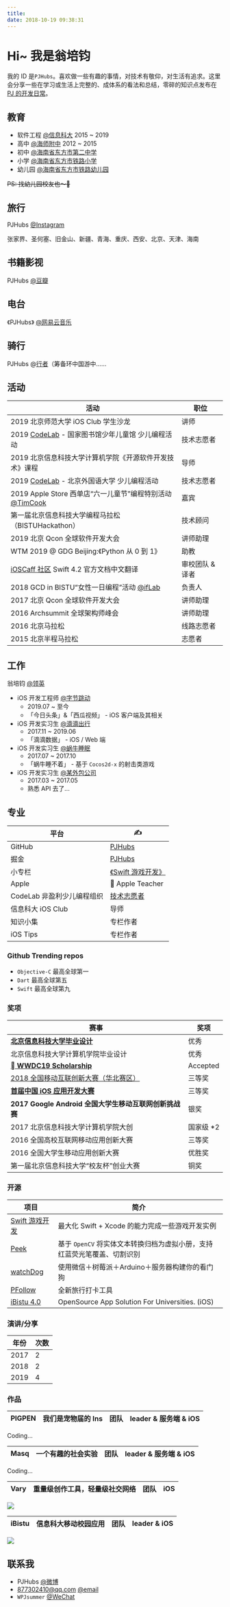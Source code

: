 ```yaml
---
title: 
date: 2018-10-19 09:38:31
---
```


# Hi~ 我是翁培钧
我的 ID 是`PJHubs`。喜欢做一些有趣的事情，对技术有敬仰，对生活有追求。这里会分享一些在学习或生活上完整的、成体系的看法和总结，零碎的知识点发布在 [PJ 的开发日常](https://github.com/windstormeye/iOS-Course)。

## 教育
* 软件工程 [@信息科大](http://www.bistu.edu.cn) 2015 ~ 2019
* 高中 [@海师附中](http://www.hsfzedu.cn) 2012 ~ 2015
* 初中 [@海南省东方市第二中学]()
* 小学 [@海南省东方市铁路小学]()
* 幼儿园 [@海南省东方市铁路幼儿园]()

~~PS: 找幼儿园校友也～🥺~~

## 旅行
PJHubs [@Instagram](https://www.instagram.com/pjhubs/)

张家界、圣何塞、旧金山、新疆、青海、重庆、西安、北京、天津、海南

## 书籍影视
PJHubs [@豆瓣](https://www.douban.com/people/142311182/)

## 电台
《PJHubs》 [@网易云音乐](https://music.163.com/#/djradio?id=527553635)

## 骑行
PJHubs @[行者](https://www.imxingzhe.com/portal/#!/)（筹备环中国游中......


## 活动
活动 | 职位
--- | ---
2019 北京师范大学 iOS Club 学生沙龙 | 讲师
2019 [CodeLab](https://www.codelab.club) - 国家图书馆少年儿童馆 少儿编程活动 | 技术志愿者
2019 北京信息科技大学计算机学院《开源软件开发技术》课程 | 导师
2019 [CodeLab](https://www.codelab.club) - 北京外国语大学 少儿编程活动 | 技术志愿者
2019 Apple Store 西单店“六一儿童节”编程特别活动 [@TimCook](https://m.weibo.cn/5524254784/4378269463566752) | 嘉宾
第一届北京信息科技大学编程马拉松（BISTUHackathon）| 技术顾问
2019 北京 Qcon 全球软件开发大会 | 讲师助理
WTM 2019 @ GDG Beijing:《Python 从 0 到 1》| 助教
[iOSCaff 社区](https://learnku.com/docs/the-swift-programming-language/4.2) Swift 4.2 官方文档中文翻译 | 审校团队 & 译者
2018 GCD in BISTU“女性一日编程”活动 [@ifLab](https://www.iflab.org/2018/11/04/iflab-cgc01/) | 负责人
2017 北京 Qcon 全球软件开发大会 | 讲师助理
2016 Archsummit 全球架构师峰会 | 讲师助理
2016 北京马拉松 | 线路志愿者
2015 北京半程马拉松 | 志愿者

## 工作
翁培钧 [@领英](https://cn.linkedin.com/in/培钧-翁-144972166)

* iOS 开发工程师 [@字节跳动](https://bytedance.com/zh) 
    - 2019.07 ~ 至今
    - 「今日头条」&「西瓜视频」 - iOS 客户端及其相关
* iOS 开发实习生 [@滴滴出行](https://www.didiglobal.com) 
    - 2017.11 ~ 2019.06
    - 「滴滴数据」 - iOS / Web 端
* iOS 开发实习生 [@蜗牛睡眠](http://www.seblong.com) 
    - 2017.07 ~ 2017.10
    - 「蜗牛睡不着」 - 基于 `Cocos2d-x` 的射击类游戏
* iOS 开发实习生 [@某外包公司]() 
    - 2017.03 ~ 2017.05
    - 熟悉 API 去了...

## 专业
平台 | ✍️
--- | ---
GitHub | [PJHubs](https://github.com/windstormeye)
掘金 | [PJHubs](https://juejin.im/user/584980a961ff4b0058ce97e6)
小专栏 | [《Swift 游戏开发》](https://xiaozhuanlan.com/pjhubs-swift-game)
Apple |  Apple Teacher
CodeLab 非盈利少儿编程组织  | [技术志愿者](https://www.codelab.club)
信息科大 iOS Club | 导师
知识小集 | 专栏作者
iOS Tips | 专栏作者

### Github Trending repos
* `Objective-C` 最高全球第一
* `Dart` 最高全球第五
* `Swift` 最高全球第九

### 奖项
赛事 | 奖项
--- | ---
[**北京信息科技大学毕业设计**](https://github.com/windstormeye/PIGPEN-Docs) | 优秀
北京信息科技大学计算机学院毕业设计 | 优秀
[** WWDC19 Scholarship**](https://github.com/windstormeye/WWDC19_brocadeOfLiNationality) | Accepted
[2018 全国移动互联创新大赛（华北赛区）](https://github.com/windstormeye/Peek) | 三等奖
[**首届中国 iOS 应用开发大赛**](https://github.com/windstormeye/CampusPlus) | 三等奖
**2017 Google Android 全国大学生移动互联网创新挑战赛** | 银奖
2017 北京信息科技大学计算机学院大创 | 国家级 *2
2016 全国高校互联网移动应用创新大赛 | 三等奖
2016 全国大学生移动应用创新大赛 | 优胜奖
第一届北京信息科技大学“校友杯”创业大赛 | 铜奖

### 开源
项目 | 简介
---- | ----
[Swift 游戏开发](https://github.com/windstormeye/SwiftGame) | 最大化 Swift + Xcode 的能力完成一些游戏开发实例
[Peek](https://github.com/windstormeye/Peek) | 基于 `OpenCV` 将实体文本转换归档为虚拟小册，支持红蓝荧光笔覆盖、切割识别
[watchDog](https://github.com/windstormeye/watchDog) | 使用微信＋树莓派＋Arduino＋服务器构建你的看门狗
[PFollow](https://github.com/windstormeye/PFollow) | 全新旅行打卡工具
[iBistu 4.0](https://github.com/ifLab/iCampus-iOS) | OpenSource App Solution For Universities. (iOS)

### 演讲/分享

年份 | 次数
---- | ----
2017 | 2
2018 | 2
2019 | 4


### 作品

PIGPEN | 我们是宠物届的 Ins | 团队 | leader & 服务端 & iOS
--- | --- | --- | ---

Coding...


Masq | 一个有趣的社会实验 | 团队 | leader & 服务端 & iOS
--- | --- | --- | ----

Coding...


Vary | 重量级创作工具，轻量级社交网络 | 团队 | iOS
--- | --- | --- | --- 

![](https://blogfile.dandyweng.com/2017/02/wall-of-cards-1920x1080-copyright.jpg)


iBistu | 信息科大移动校园应用 | 团队 | leader & iOS
--- | --- | --- | ---

![](https://i.loli.net/2019/07/08/5d23671e6c97789922.png)

## 联系我
* PJHubs [@微博](https://weibo.com/3307534462/profile?rightmod=1&wvr=6&mod=personinfo&is_all=1) 
* 877302410@qq.com [@email]()
* `WPJsummer` [@WeChat]()